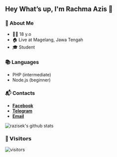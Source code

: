 ## Hey What’s up, I'm Rachma Azis 👋

### 👤 About Me
* 🤷‍♂️ 18 y.o
* 🏠 Live at Magelang, Jawa Tengah
* 🎓 Student

### 📚 Languages
* PHP (intermediate)
* Node.js (beginner)

### 📬 Contacts
* [**Facebook**](https://www.facebook.com/azis.riaz)
* [**Telegram**](https://t.me/azisek)
* [**Email**](mailto:azisrachma321@gmail.com)

![razisek's github stats](https://github-readme-stats.vercel.app/api?username=razisek&title_color=000&text_color=000&show_icons=true&icon_color=000)

### 👀 𝗩𝗶𝘀𝗶𝘁𝗼𝗿𝘀

![visitors](https://visitor-badge.glitch.me/badge?page_id=razisek)